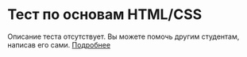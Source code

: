 # Тест по основам HTML/CSS

Описание теста отсутствует.
Вы можете помочь другим студентам, написав его сами.
[Подробнее](https://docs.rs.school/#/fix-typo)
